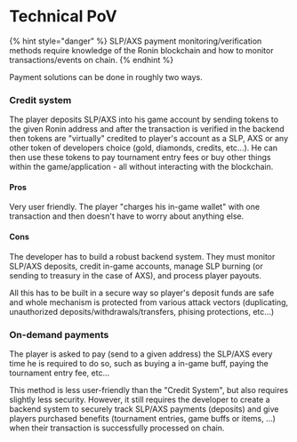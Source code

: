 # Technical PoV

{% hint style="danger" %}
SLP/AXS payment monitoring/verification methods require knowledge of the Ronin blockchain and how to monitor transactions/events on chain.
{% endhint %}

Payment solutions can be done in roughly two ways.

### Credit system

The player deposits SLP/AXS into his game account by sending tokens to the given Ronin address and after the transaction is verified in the backend then tokens are "virtually" credited to player's account as a SLP, AXS or any other token of developers choice (gold, diamonds, credits, etc...). He can then use these tokens to pay tournament entry fees or buy other things within the game/application - all without interacting with the blockchain.

#### Pros

Very user friendly. The player "charges his in-game wallet" with one transaction and then doesn't have to worry about anything else.

#### Cons

The developer has to build a robust backend system. They must monitor SLP/AXS deposits, credit in-game accounts, manage SLP burning (or sending to treasury in the case of AXS), and process player payouts.

All this has to be built in a secure way so player's deposit funds are safe and whole mechanism is protected from various attack vectors (duplicating, unauthorized deposits/withdrawals/transfers, phising protections, etc...)



### On-demand payments

The player is asked to pay (send to a given address) the SLP/AXS every time he is required to do so, such as buying a in-game buff, paying the tournament entry fee, etc...

This method is less user-friendly than the "Credit System", but also requires slightly less security. However, it still requires the developer to create a backend system to securely track SLP/AXS payments (deposits) and give players purchased benefits (tournament entries, game buffs or items, ...) when their transaction is successfully processed on chain.
